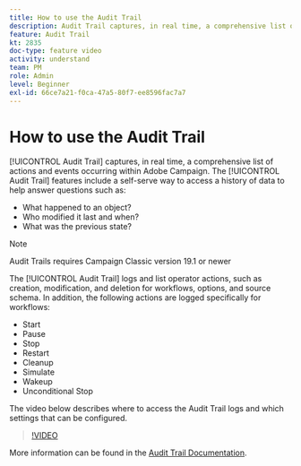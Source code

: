 ```yaml
---
title: How to use the Audit Trail
description: Audit Trail captures, in real time, a comprehensive list of actions and events occurring within Adobe Campaign. 
feature: Audit Trail
kt: 2835
doc-type: feature video
activity: understand
team: PM
role: Admin
level: Beginner
exl-id: 66ce7a21-f0ca-47a5-80f7-ee8596fac7a7
---
```

# How to use the Audit Trail

[!UICONTROL Audit Trail] captures, in real time, a comprehensive list of actions and events occurring within Adobe Campaign. The [!UICONTROL Audit Trail] features include a self-serve way to access a history of data to help answer questions such as:

* What happened to an object?
* Who modified it  last and when?
* What was the previous state?

>[!NOTE]
>
>Audit Trails requires Campaign Classic version 19.1 or newer

The [!UICONTROL Audit Trail] logs and list operator actions, such as creation, modification, and deletion for workflows, options, and source schema. In addition, the following actions are logged specifically for workflows:

* Start
* Pause
* Stop
* Restart
* Cleanup
* Simulate
* Wakeup
* Unconditional Stop

The video below describes where to access the Audit Trail logs and which settings that can be configured.

>[!VIDEO](https://video.tv.adobe.com/v/27425?quality=12&learn=on)

More information can be found in the  [Audit Trail Documentation](https://experienceleague.adobe.com/docs/campaign-classic/using/monitoring-campaign-classic/production-procedures/audit-trail.html?lang=en).
